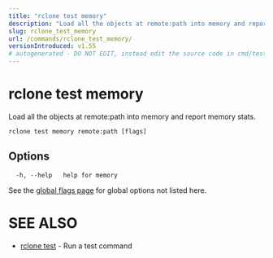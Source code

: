 ```yaml
---
title: "rclone test memory"
description: "Load all the objects at remote:path into memory and report memory stats."
slug: rclone_test_memory
url: /commands/rclone_test_memory/
versionIntroduced: v1.55
# autogenerated - DO NOT EDIT, instead edit the source code in cmd/test/memory/ and as part of making a release run "make commanddocs"
---
```

# rclone test memory

Load all the objects at remote:path into memory and report memory stats.

```
rclone test memory remote:path [flags]
```

## Options

```
  -h, --help   help for memory
```


See the [global flags page](/flags/) for global options not listed here.

# SEE ALSO

* [rclone test](/commands/rclone_test/)	 - Run a test command

